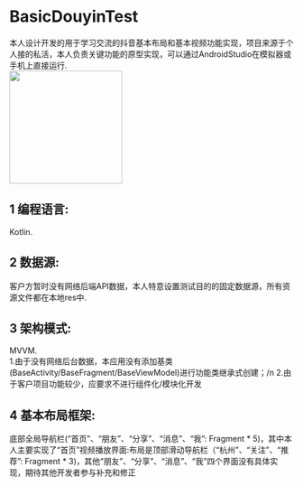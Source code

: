 # BasicDouyinTest
本人设计开发的用于学习交流的抖音基本布局和基本视频功能实现，项目来源于个人接的私活，本人负责关键功能的原型实现，可以通过AndroidStudio在模拟器或手机上直接运行.   
<img src="http://m.qpic.cn/psc?/V5221UAJ45VcQO0F0NZY2GGZQG183Wwv/45NBuzDIW489QBoVep5mcYRBBJOQxEX0RjDT6glgqaXanK4wZB96n4uDG36N1KT5s47qbdw39WbA2IxC5RjcJ6e0rpZxJDHLM*mHuL75JE0!/b&bo=OAQkCQAAAAABFyE!&rf=viewer_4" width="200">


## 1 编程语言:   
   Kotlin. 

## 2 数据源:   
   客户方暂时没有网络后端API数据，本人特意设置测试目的的固定数据源，所有资源文件都在本地res中. 

## 3 架构模式:   
   MVVM.  
   1.由于没有网络后台数据，本应用没有添加基类(BaseActivity/BaseFragment/BaseViewModel)进行功能类继承式创建；/n
   2.由于客户项目功能较少，应要求不进行组件化/模块化开发

## 4 基本布局框架:   
   底部全局导航栏(“首页”、“朋友”、“分享”、“消息”、“我”: Fragment * 5)，其中本人主要实现了“首页”视频播放界面:布局是顶部滑动导航栏（“杭州”、“关注”、“推荐”: Fragment * 3)，其他“朋友”、“分享”、“消息”、“我”四个界面没有具体实现，期待其他开发者参与补充和修正
                
              
        
                
   

